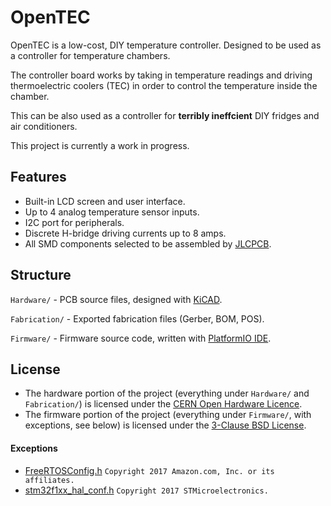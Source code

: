 # OpenTEC
OpenTEC is a low-cost, DIY temperature controller. Designed to be used as a controller for temperature chambers.

The controller board works by taking in temperature readings and driving thermoelectric coolers (TEC) in order to control the temperature inside the chamber.

This can be also used as a controller for **terribly ineffcient** DIY fridges and air conditioners.

This project is currently a work in progress.

## Features
- Built-in LCD screen and user interface.
- Up to 4 analog temperature sensor inputs.
- I2C port for peripherals.
- Discrete H-bridge driving currents up to 8 amps.
- All SMD components selected to be assembled by [JLCPCB](https://jlcpcb.com/).

## Structure
`Hardware/` - PCB source files, designed with [KiCAD](https://kicad.org/).

`Fabrication/` - Exported fabrication files (Gerber, BOM, POS).

`Firmware/` - Firmware source code, written with [PlatformIO IDE](https://platformio.org/).

## License
- The hardware portion of the project (everything under `Hardware/` and `Fabrication/`) is licensed under the [CERN Open Hardware Licence](https://cern-ohl.web.cern.ch/home).
- The firmware portion of the project (everything under `Firmware/`, with exceptions, see below) is licensed under the [3-Clause BSD License](https://opensource.org/licenses/BSD-3-Clause).

#### Exceptions
- [FreeRTOSConfig.h](Firmware/include/FreeRTOSConfig.h) `Copyright 2017 Amazon.com, Inc. or its affiliates.`
- [stm32f1xx_hal_conf.h](Firmware/include/stm32f1xx_hal_conf.h) `Copyright 2017 STMicroelectronics.`